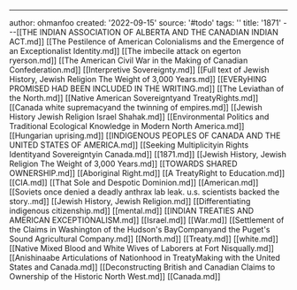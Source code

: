 ---
author: ohmanfoo
created: '2022-09-15'
source: '#todo'
tags: ''
title: '1871'
---[[THE INDIAN ASSOCIATION OF ALBERTA AND THE CANADIAN INDIAN ACT.md]]
[[The Pestilence of American Colonialisms and the Emergence of an Exceptionalist Identity.md]]
[[The imbecile attack on egerton ryerson.md]]
[[The American Civil War in the Making of Canadian Confederation.md]]
[[Interpretive Sovereignty.md]]
[[Full text of Jewish History, Jewish Religion The Weight of 3,000 Years.md]]
[[EVERyHING PROMISED HAD BEEN INCLUDED IN THE WRITING.md]]
[[The Leviathan of the North.md]]
[[Native American Sovereigntyand TreatyRights.md]]
[[Canada white supremacyand the twinning of empires.md]]
[[Jewish History Jewish Religion Israel Shahak.md]]
[[Environmental Politics and Traditional Ecological Knowledge in Modern North America.md]]
[[Hungarian uprising.md]]
[[INDIGENOUS PEOPLES OF CANADA AND THE UNITED STATES OF AMERICA.md]]
[[Seeking Multiplicityin Rights Identityand Sovereigntyin Canada.md]]
[[1871.md]]
[[Jewish History, Jewish Religion The Weight of 3,000 Years.md]]
[[TOWARDS SHARED OWNERSHIP.md]]
[[Aboriginal Right.md]]
[[A TreatyRight to Education.md]]
[[CIA.md]]
[[That Sole and Despotic Dominion.md]]
[[American.md]]
[[Soviets once denied a deadly anthrax lab leak. u.s. scientists backed the story..md]]
[[Jewish History, Jewish Religion.md]]
[[Differentiating indigenous citizenship.md]]
[[mental.md]]
[[INDIAN TREATIES AND AMERICAN EXCEPTIONALISM.md]]
[[Israel.md]]
[[War.md]]
[[Settlement of the Claims in Washington of the Hudson's BayCompanyand the Puget's Sound Agricultural Company.md]]
[[North.md]]
[[Treaty.md]]
[[white.md]]
[[Native Mixed Blood and White Wives of Laborers at Fort Nisqually.md]]
[[Anishinaabe Articulations of Nationhood in TreatyMaking with the United States and Canada.md]]
[[Deconstructing British and Canadian Claims to Ownership of the Historic North West.md]]
[[Canada.md]]
